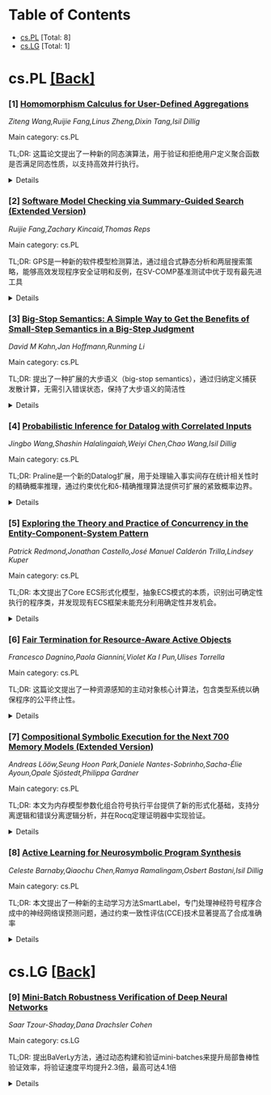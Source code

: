 <div id=toc></div>

# Table of Contents

- [cs.PL](#cs.PL) [Total: 8]
- [cs.LG](#cs.LG) [Total: 1]


<div id='cs.PL'></div>

# cs.PL [[Back]](#toc)

### [1] [Homomorphism Calculus for User-Defined Aggregations](https://arxiv.org/abs/2508.15109)
*Ziteng Wang,Ruijie Fang,Linus Zheng,Dixin Tang,Isil Dillig*

Main category: cs.PL

TL;DR: 这篇论文提出了一种新的同态演算法，用于验证和拒绝用户定义聚合函数是否满足同态性质，以支持高效并行执行。


<details>
  <summary>Details</summary>
Motivation: 虽然Spark和Flink等框架支持UDAF，但要实现高效执行需要函数满足同态性质，这个验证过程很复杂。

Method: 设计了一种同态演算法，既能验证也能拒绝UDAF的同态性质，如果满足还能构造相应的合并操作符。

Result: 在真实世界UDAF上评估，证明该方法显著超过了两个领先的综合器。

Conclusion: 该同态演算法为UDAF的高效并行执行提供了可靠的验证和构造方法。

Abstract: Data processing frameworks like Apache Spark and Flink provide built-in
support for user-defined aggregation functions (UDAFs), enabling the
integration of domain-specific logic. However, for these frameworks to support
\emph{efficient} UDAF execution, the function needs to satisfy a
\emph{homomorphism property}, which ensures that partial results from
independent computations can be merged correctly. Motivated by this problem,
this paper introduces a novel \emph{homomorphism calculus} that can both verify
and refute whether a UDAF is a dataframe homomorphism. If so, our calculus also
enables the construction of a corresponding merge operator which can be used
for incremental computation and parallel execution. We have implemented an
algorithm based on our proposed calculus and evaluate it on real-world UDAFs,
demonstrating that our approach significantly outperforms two leading
synthesizers.

</details>


### [2] [Software Model Checking via Summary-Guided Search (Extended Version)](https://arxiv.org/abs/2508.15137)
*Ruijie Fang,Zachary Kincaid,Thomas Reps*

Main category: cs.PL

TL;DR: GPS是一种新的软件模型检测算法，通过组合式静态分析和两层搜索策略，能够高效发现程序安全证明和反例，在SV-COMP基准测试中优于现有最先进工具


<details>
  <summary>Details</summary>
Motivation: 现有软件模型检测工具在处理具有长输入依赖错误路径的程序时效率不足，需要一种既能证明安全性又能发现错误的新方法

Method: GPS将模型检测视为程序状态的有向搜索，使用组合式静态分析生成摘要来剪枝不可行路径并驱动测试生成，采用两层搜索策略和插装技术实现反驳完备性

Result: 在SV-COMP和文献基准测试中，GPS在解决的问题数量和运行时间方面都优于最先进的软件模型检测器

Conclusion: GPS通过结合静态分析和定向搜索，实现了高效的程序验证和错误检测，特别擅长处理具有复杂错误路径的程序

Abstract: In this work, we describe a new software model-checking algorithm called GPS.
GPS treats the task of model checking a program as a directed search of the
program states, guided by a compositional, summary-based static analysis. The
summaries produced by static analysis are used both to prune away infeasible
paths and to drive test generation to reach new, unexplored program states. GPS
can find both proofs of safety and counter-examples to safety (i.e., inputs
that trigger bugs), and features a novel two-layered search strategy that
renders it particularly efficient at finding bugs in programs featuring long,
input-dependent error paths. To make GPS refutationally complete (in the sense
that it will find an error if one exists, if it is allotted enough time), we
introduce an instrumentation technique and show that it helps GPS achieve
refutation-completeness without sacrificing overall performance. We benchmarked
GPS on a suite of benchmarks including both programs from the Software
Verification Competition (SV-COMP) and from prior literature, and found that
our implementation of GPS outperforms state-of-the-art software model checkers
(including the top performers in SV-COMP ReachSafety-Loops category), both in
terms of the number of benchmarks solved and in terms of running time.

</details>


### [3] [Big-Stop Semantics: A Simple Way to Get the Benefits of Small-Step Semantics in a Big-Step Judgment](https://arxiv.org/abs/2508.15157)
*David M Kahn,Jan Hoffmann,Runming Li*

Main category: cs.PL

TL;DR: 提出了一种扩展的大步语义（big-stop semantics），通过归纳定义捕获发散计算，无需引入错误状态，保持了大步语义的简洁性


<details>
  <summary>Details</summary>
Motivation: 大步语义虽然简洁易用但无法描述程序发散行为，小步语义虽然强大但规则复杂。需要一种既能保持大步语义简洁性又能描述发散计算的解决方案

Method: 扩展标准大步推理规则，添加少量额外规则来定义等价于小步语义自反传递闭包的评估判断，应用于类型化、非类型化和带效应的PCF变体以及while循环命令式语言

Result: big-stop语义能够捕获发散计算，同时保持了大步语义的简洁性和易用性，避免了其他解决方案中引入过多额外规则、全局状态或不常见的推理原则

Conclusion: big-stop语义是大步语义的有效扩展，在保持简洁性的同时获得了小步语义的表达能力，为程序语义描述提供了更好的平衡方案

Abstract: As evident in the programming language literature, many practitioners favor
specifying dynamic program behavior using big-step over small-step semantics.
Unlike small-step semantics, which must dwell on every intermediate program
state, big-step semantics conveniently jump directly to the ever-important
result of the computation. Big-step semantics also typically involve fewer
inference rules than their small-step counterparts. However, in exchange for
ergonomics, big-step semantics give up power: Small-step semantics describes
program behaviors that are outside the grasp of big-step semantics, notably
divergence. This work presents a little-known extension of big-step semantics
with inductive definitions that captures diverging computations without
introducing error states. This big-stop semantics is illustrated for typed,
untyped, and effectful variants of PCF, as well as a while-loop-based
imperative language. Big-stop semantics extends the standard big-step inference
rules with a few additional rules to define an evaluation judgment that is
equivalent to the reflexive-transitive closure of small-step transitions. This
simple extension contrasts with other solutions in the literature which
sacrifice ergonomics by introducing many additional inference rules, global
state, and/or less-commonly-understood reasoning principles like coinduction.

</details>


### [4] [Probabilistic Inference for Datalog with Correlated Inputs](https://arxiv.org/abs/2508.15166)
*Jingbo Wang,Shashin Halalingaiah,Weiyi Chen,Chao Wang,Isil Dillig*

Main category: cs.PL

TL;DR: Praline是一个新的Datalog扩展，用于处理输入事实间存在统计相关性时的精确概率推理，通过约束优化和δ-精确推理算法提供可扩展的紧致概率边界。


<details>
  <summary>Details</summary>
Motivation: 现有的概率逻辑编程语言（如ProbLog）在处理输出关系概率时未考虑输入事实间的统计相关性，这限制了推理的精确性。

Method: 将推理任务建模为约束优化问题，提出δ-精确推理算法，结合约束求解、静态分析和迭代优化来提高可扩展性。

Result: 在包括侧信道分析在内的真实基准测试中，该方法不仅具有良好可扩展性，还能提供紧致的概率边界。

Conclusion: Praline通过处理输入相关性并采用高效推理算法，实现了在大型程序中精确且可扩展的概率推理。

Abstract: Probabilistic extensions of logic programming languages, such as ProbLog,
integrate logical reasoning with probabilistic inference to evaluate
probabilities of output relations; however, prior work does not account for
potential statistical correlations among input facts. This paper introduces
Praline, a new extension to Datalog designed for precise probabilistic
inference in the presence of (partially known) input correlations. We formulate
the inference task as a constrained optimization problem, where the solution
yields sound and precise probability bounds for output facts. However, due to
the complexity of the resulting optimization problem, this approach alone often
does not scale to large programs. To address scalability, we propose a more
efficient $\delta$-exact inference algorithm that leverages constraint solving,
static analysis, and iterative refinement. Our empirical evaluation on
challenging real-world benchmarks, including side-channel analysis,
demonstrates that our method not only scales effectively but also delivers
tight probability bounds.

</details>


### [5] [Exploring the Theory and Practice of Concurrency in the Entity-Component-System Pattern](https://arxiv.org/abs/2508.15264)
*Patrick Redmond,Jonathan Castello,José Manuel Calderón Trilla,Lindsey Kuper*

Main category: cs.PL

TL;DR: 本文提出了Core ECS形式化模型，抽象ECS模式的本质，识别出可确定性执行的程序类，并发现现有ECS框架未能充分利用确定性并发机会。


<details>
  <summary>Details</summary>
Motivation: ECS模式在游戏开发中广泛应用但外界了解有限，现有解释多局限于具体框架细节或不完美比喻，需要建立严谨的形式化理解。

Method: 设计Core ECS形式化模型，抽象具体实现细节，识别确定性行为程序类，并调研多个真实ECS框架进行比较分析。

Result: 发现所有调研的ECS框架都未能充分利用确定性并发机会，存在未开发的优化空间。

Conclusion: 研究指出了新的ECS实现技术发展空间，可更好地利用确定性并发机会，将ECS模式作为确定性构造的并发编程模型。

Abstract: The Entity-Component-System (ECS) software design pattern, long used in game
development, encourages a clean separation of identity (entities), data
properties (components), and computational behaviors (systems). Programs
written using the ECS pattern are naturally concurrent, and the pattern offers
modularity, flexibility, and performance benefits that have led to a
proliferation of ECS frameworks. Nevertheless, the ECS pattern is little-known
and not well understood outside of a few domains. Existing explanations of the
ECS pattern tend to be mired in the concrete details of particular ECS
frameworks, or they explain the pattern in terms of imperfect metaphors or in
terms of what it is not. We seek a rigorous understanding of the ECS pattern
via the design of a formal model, Core ECS, that abstracts away the details of
specific implementations to reveal the essence of software using the ECS
pattern. We identify a class of Core ECS programs that behave deterministically
regardless of scheduling, enabling use of the ECS pattern as a
deterministic-by-construction concurrent programming model. With Core ECS as a
point of comparison, we then survey several real-world ECS frameworks and find
that they all leave opportunities for deterministic concurrency unexploited.
Our findings point out a space for new ECS implementation techniques that
better leverage such opportunities.

</details>


### [6] [Fair Termination for Resource-Aware Active Objects](https://arxiv.org/abs/2508.15333)
*Francesco Dagnino,Paola Giannini,Violet Ka I Pun,Ulises Torrella*

Main category: cs.PL

TL;DR: 这篇论文提出了一种资源感知的主动对象核心计算法，包含类型系统以确保程序的公平终止性。


<details>
  <summary>Details</summary>
Motivation: 主动对象系统是分布式计算和业务流程工作的重要模型，具有并发性和资源感知特性，需要开发资源感知的形式化方法。

Method: 结合了分级语义学和类型系统技术（通常用于序列程序）以及同步会话中开发的公平终止技术。

Result: 开发了一个核心计算法和类型系统，能够确保精确类型的程序具有公平终止性，即总能最终终止。

Conclusion: 该研究成功将序列程序的资源感知方法与并发系统的公平终止要求相结合，为分布式系统提供了可靠的形式化基础。

Abstract: Active object systems are a model of distributed computation that has been
adopted for modelling distributed systems and business process workflows. This
field of modelling is, in essence, concurrent and resource-aware, motivating
the development of resource-aware formalisations on the active object model.
The contributions of this work are the development of a core calculus for
resource-aware active objects together with a type system ensuring that
well-typed programs are fairly terminating, i.e., they can always eventually
terminate. To achieve this, we combine techniques from graded semantics and
type systems, which are quite well understood for sequential programs, with
those for fair termination, which have been developed for synchronous~sessions.

</details>


### [7] [Compositional Symbolic Execution for the Next 700 Memory Models (Extended Version)](https://arxiv.org/abs/2508.15576)
*Andreas Lööw,Seung Hoon Park,Daniele Nantes-Sobrinho,Sacha-Élie Ayoun,Opale Sjöstedt,Philippa Gardner*

Main category: cs.PL

TL;DR: 本文为内存模型参数化组合符号执行平台提供了新的形式化基础，支持分离逻辑和错误分离逻辑分析，并在Rocq定理证明器中实现验证。


<details>
  <summary>Details</summary>
Motivation: 现有组合符号执行工具虽然利用分离逻辑进行验证和错误发现，但缺乏对内存模型参数化平台的满意形式化基础，限制了灵活性和适用范围。

Method: 基于Gillian平台启发，在Rocq定理证明器中机械化形式化基础，支持多种内存模型（包括C和CHERI），涵盖分离逻辑和错误分离逻辑分析。

Result: 建立了首个同时支持SL和ISL分析的内存模型参数化形式化框架，验证了其在多种内存模型上的适用性。

Conclusion: 该形式化基础为组合符号执行平台提供了更灵活、标准化的理论基础，支持更广泛的编程语言分析和性能优化。

Abstract: Multiple successful compositional symbolic execution (CSE) tools and
platforms exploit separation logic (SL) for compositional verification and/or
incorrectness separation logic (ISL) for compositional bug-finding, including
VeriFast, Viper, Gillian, CN, and Infer-Pulse. Previous work on the Gillian
platform, the only CSE platform that is parametric on the memory model, meaning
that it can be instantiated to different memory models, suggests that the
ability to use custom memory models allows for more flexibility in supporting
analysis of a wide range of programming languages, for implementing custom
automation, and for improving performance. However, the literature lacks a
satisfactory formal foundation for memory-model-parametric CSE platforms.
  In this paper, inspired by Gillian, we provide a new formal foundation for
memory-model-parametric CSE platforms. Our foundation advances the state of the
art in four ways. First, we mechanise our foundation (in the interactive
theorem prover Rocq). Second, we validate our foundation by instantiating it to
a broad range of memory models, including models for C and CHERI. Third,
whereas previous memory-model-parametric work has only covered SL analyses, we
cover both SL and ISL analyses. Fourth, our foundation is based on standard
definitions of SL and ISL (including definitions of function specification
validity, to ensure sound interoperation with other tools and platforms also
based on standard definitions).

</details>


### [8] [Active Learning for Neurosymbolic Program Synthesis](https://arxiv.org/abs/2508.15750)
*Celeste Barnaby,Qiaochu Chen,Ramya Ramalingam,Osbert Bastani,Isil Dillig*

Main category: cs.PL

TL;DR: 本文提出了一种新的主动学习方法SmartLabel，专门处理神经符号程序合成中的神经网络误预测问题，通过约束一致性评估(CCE)技术显著提高了合成准确率


<details>
  <summary>Details</summary>
Motivation: 传统主动学习方法在纯符号设置下有效，但在神经符号程序合成中由于神经网络组件的误预测会导致返回错误程序，需要新的技术来处理这一挑战

Method: 提出约束一致性评估(CCE)策略，考虑神经网络误预测并整合用户反馈，通过迭代优化CCE精度直到所有剩余程序保证观测等价

Result: 在三个神经符号领域实验中，SmartLabel在98%的基准测试中识别出真实程序，平均需要不到5轮用户交互，而先前技术最多只能达到65%的准确率

Conclusion: SmartLabel有效解决了神经符号程序合成中的主动学习挑战，显著提高了程序合成的准确性和用户交互效率

Abstract: The goal of active learning for program synthesis is to synthesize the
desired program by asking targeted questions that minimize user interaction.
While prior work has explored active learning in the purely symbolic setting,
such techniques are inadequate for the increasingly popular paradigm of
neurosymbolic program synthesis, where the synthesized program incorporates
neural components. When applied to the neurosymbolic setting, such techniques
can -- and, in practice, do -- return an unintended program due to
mispredictions of neural components. This paper proposes a new active learning
technique that can handle the unique challenges posed by neural network
mispredictions. Our approach is based upon a new evaluation strategy called
constrained conformal evaluation (CCE), which accounts for neural
mispredictions while taking into account user-provided feedback. Our proposed
method iteratively makes CCE more precise until all remaining programs are
guaranteed to be observationally equivalent. We have implemented this method in
a tool called SmartLabel and experimentally evaluated it on three neurosymbolic
domains. Our results demonstrate that SmartLabel identifies the ground truth
program for 98% of the benchmarks, requiring under 5 rounds of user interaction
on average. In contrast, prior techniques for active learning are only able to
converge to the ground truth program for at most 65% of the benchmarks.

</details>


<div id='cs.LG'></div>

# cs.LG [[Back]](#toc)

### [9] [Mini-Batch Robustness Verification of Deep Neural Networks](https://arxiv.org/abs/2508.15454)
*Saar Tzour-Shaday,Dana Drachsler Cohen*

Main category: cs.LG

TL;DR: 提出BaVerLy方法，通过动态构建和验证mini-batches来提升局部鲁棒性验证效率，将验证速度平均提升2.3倍，最高可达4.1倍


<details>
  <summary>Details</summary>
Motivation: 现有的局部鲁棒性验证器分析时间长或精度损失大，难以有效处理大量输入

Method: 利用ε-ball网络计算的相似性，动态构建mini-batches进行联合验证，采用自适应策略识别成功批次大小

Result: 在MNIST和CIFAR-10数据集上，BaVerLy将验证速度平均提升2.3倍，最高达4.1倍，分析时间从24小时减少到6小时

Conclusion: BaVerLy通过分组验证策略有效提升了神经网络局部鲁棒性验证的效率和可扩展性

Abstract: Neural network image classifiers are ubiquitous in many safety-critical
applications. However, they are susceptible to adversarial attacks. To
understand their robustness to attacks, many local robustness verifiers have
been proposed to analyze $\epsilon$-balls of inputs. Yet, existing verifiers
introduce a long analysis time or lose too much precision, making them less
effective for a large set of inputs. In this work, we propose a new approach to
local robustness: group local robustness verification. The key idea is to
leverage the similarity of the network computations of certain $\epsilon$-balls
to reduce the overall analysis time. We propose BaVerLy, a sound and complete
verifier that boosts the local robustness verification of a set of
$\epsilon$-balls by dynamically constructing and verifying mini-batches.
BaVerLy adaptively identifies successful mini-batch sizes, accordingly
constructs mini-batches of $\epsilon$-balls that have similar network
computations, and verifies them jointly. If a mini-batch is verified, all
$\epsilon$-balls are proven robust. Otherwise, one $\epsilon$-ball is suspected
as not being robust, guiding the refinement. In the latter case, BaVerLy
leverages the analysis results to expedite the analysis of that $\epsilon$-ball
as well as the other $\epsilon$-balls in the batch. We evaluate BaVerLy on
fully connected and convolutional networks for MNIST and CIFAR-10. Results show
that BaVerLy scales the common one by one verification by 2.3x on average and
up to 4.1x, in which case it reduces the total analysis time from 24 hours to 6
hours.

</details>
